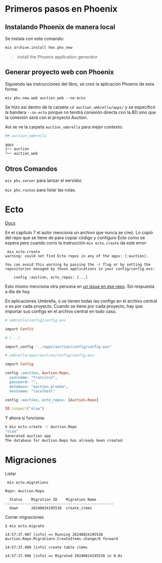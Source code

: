 # Primeros pasos en Phoenix

## Instalando Phoenix de manera local

Se instala con este comando:

```bash
mix archive.install hex phx_new
```

> install the Phoenix application generator

## Generar proyecto web con Phoenix

Siguiendo las instrucciones del libro, se creó la aplicación Phoenix de esta forma:
```
mix phx.new.web auction_web --no-ecto
```

Se hizo así dentro de la carpeta `cd auction_umbrella/apps/` y se especificó la bandera `--no-ecto` porque no tendrá conexión directa con la BD sino que la conexión será con el proyecto Auction.

Así se ve la carpeta `auction_umbrella` para mejor contexto:

```bash
## auction_umbrella

apps
├── auction
└── auction_web
```

## Otros Comandos

`mix phx.server` para lanzar el servidor.

`mix phx.routes` para listar las rutas.

# Ecto

[Docs](https://hexdocs.pm/phoenix/ecto.html)

En el capítulo 7 el autor menciona un archivo que nunca se creó. Lo copió del repo que se tiene  de para copiar código y configuro Ecto como se espera pero cuando corro la instrucción `mix ecto.create` da este error:

```
 mix ecto.create
warning: could not find Ecto repos in any of the apps: [:auction].

You can avoid this warning by passing the -r flag or by setting the
repositories managed by those applications in your config/config.exs:

    config :auction, ecto_repos: [...]
```

Esto mismo menciona otra persona en [un issue en ese repo](https://github.com/PhoenixInAction/phoenix-in-action/issues/4). Sin respuesta a día de hoy.

En aplicaciones Umbrella, o se tienen todas las configs en el archivo central o es por cada proyecto. Cuando se tiene por cada proyecto, hay que importar sus configs en el archivo central en todo caso.

```ruby
# umbrella/config/config.exs

import Confit

# (...)

import_config "../apps/auction/config/config.exs"

# umbrella/apps/auction/config/config.exs

import Config

config :auction, Auction.Repo,
  username: "francisco",
  password: "",
  database: "auction_prueba",
  hostname: "localhost"

config :auction, ecto_repos: [Auction.Repo]

IO.inspect("olaa")
```

Y ahora sí funciona:
```bash
$ mix ecto.create -r Auction.Repo
"olaa"
Generated auction app
The database for Auction.Repo has already been created
```

# Migraciones

Listar
```
 mix ecto.migrations

Repo: Auction.Repo

  Status    Migration ID    Migration Name
--------------------------------------------------
  down      20240824195538  create_items
```

Correr migraciones
```
$ mix ecto.migrate

14:57:37.987 [info] == Running 20240824195538 Auction.Repo.Migrations.CreateItems.change/0 forward

14:57:37.989 [info] create table items

14:57:37.996 [info] == Migrated 20240824195538 in 0.0s
```